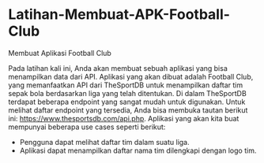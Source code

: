 # Latihan-Membuat-APK-Football-Club
Membuat Aplikasi Football Club

Pada latihan kali ini, Anda akan membuat sebuah aplikasi yang bisa menampilkan data dari API. Aplikasi yang akan dibuat adalah Football Club, yang memanfaatkan API dari TheSportDB untuk menampilkan daftar tim sepak bola berdasarkan liga yang telah ditentukan. Di dalam TheSportDB terdapat beberapa endpoint yang sangat mudah untuk digunakan. Untuk melihat daftar endpoint yang tersedia, Anda bisa membuka tautan berikut ini: https://www.thesportsdb.com/api.php. Aplikasi yang akan kita buat mempunyai beberapa use cases seperti berikut:

  * Pengguna dapat melihat daftar tim dalam suatu liga.
  * Aplikasi dapat menampilkan daftar nama tim dilengkapi dengan logo tim.
